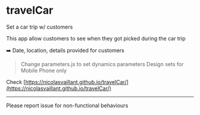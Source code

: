 # travelCar
Set a car trip w/ customers

This app allow customers to see when they got picked during the car trip

➡️ Date, location, details provided for customers


> Change parameters.js to set dynamics parameters
> Design sets for Mobile Phone only


Check [https://nicolasvaillant.github.io/travelCar/](https://nicolasvaillant.github.io/travelCar/)

---

Please report issue for non-functional behaviours
